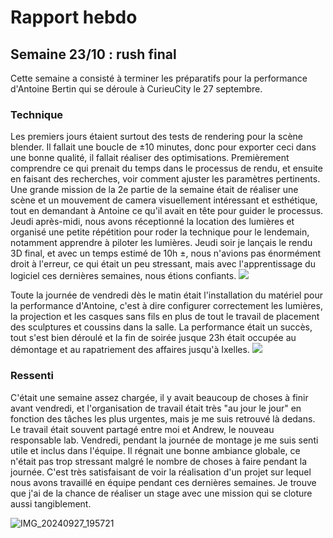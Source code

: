 # Rapport hebdo
## Semaine 23/10 : rush final
Cette semaine a consisté à terminer les préparatifs pour la performance d'Antoine Bertin qui se déroule à CurieuCity le 27 septembre. 
### Technique
Les premiers jours étaient surtout des tests de rendering pour la scène blender. Il fallait une boucle de ±10 minutes, donc pour exporter ceci dans une bonne qualité, il fallait réaliser des optimisations. Premièrement comprendre ce qui prenait du temps dans le processus de rendu, et ensuite en faisant des recherches, voir comment ajuster les paramètres pertinents. 
Une grande mission de la 2e partie de la semaine était de réaliser une scène et un mouvement de camera visuellement intéressant et esthétique, tout en demandant à Antoine ce qu'il avait en tête pour guider le processus. 
Jeudi après-midi, nous avons réceptionné la location des lumières et organisé une petite répétition pour roder la technique pour le lendemain, notamment apprendre à piloter les lumières. Jeudi soir je lançais le rendu 3D final, et avec un temps estimé de 10h ±, nous n'avions pas énormément droit à l'erreur, ce qui était un peu stressant, mais avec l'apprentissage du logiciel ces dernières semaines, nous étions confiants. 
![](MA2/STAGE/mtkski.github.io/quartz/content/images/IMG_20240926_155853.jpg)

Toute la journée de vendredi dès le matin était l'installation du matériel pour la performance d'Antoine, c'est à dire configurer correctement les lumières, la projection et les casques sans fils en plus de tout le travail de placement des sculptures et coussins dans la salle. La performance était un succès, tout s'est bien déroulé et la fin de soirée jusque 23h était occupée au démontage et au rapatriement des affaires jusqu'à Ixelles. 
![](WhatsApp%20Image%202024-09-28%20at%2012.28.53.jpeg)

### Ressenti
C'était une semaine assez chargée, il y avait beaucoup de choses à finir avant vendredi, et l'organisation de travail était très "au jour le jour" en fonction des tâches les plus urgentes, mais je me suis retrouvé là dedans. Le travail était souvent partagé entre moi et Andrew, le nouveau responsable lab. 
Vendredi, pendant la journée de montage je me suis senti utile et inclus dans l'équipe. Il régnait une bonne ambiance globale, ce n'était pas trop stressant malgré le nombre de choses à faire pendant la journée. C'est très satisfaisant de voir la réalisation d'un projet sur lequel nous avons travaillé en équipe pendant ces dernières semaines. Je trouve que j'ai de la chance de réaliser un stage avec une mission qui se cloture aussi tangiblement. 

![IMG_20240927_195721](MA2/STAGE/mtkski.github.io/quartz/content/images/IMG_20240927_195721.jpg)
